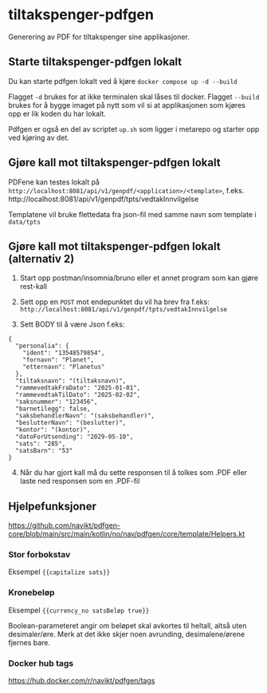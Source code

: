 # tiltakspenger-pdfgen
Generering av PDF for tiltakspenger sine applikasjoner.

## Starte tiltakspenger-pdfgen lokalt
Du kan starte pdfgen lokalt ved å kjøre 
```docker compose up -d --build```

Flagget `-d` brukes for at ikke terminalen skal låses til docker.
Flagget `--build` brukes for å bygge imaget på nytt som vil si at applikasjonen som kjøres opp er lik koden du har lokalt.

Pdfgen er også en del av scriptet `up.sh` som ligger i metarepo og starter opp ved kjøring av det.


## Gjøre kall mot tiltakspenger-pdfgen lokalt
PDFene kan testes lokalt på `http://localhost:8081/api/v1/genpdf/<application>/<template>`, f.eks.
http://localhost:8081/api/v1/genpdf/tpts/vedtakInnvilgelse

Templatene vil bruke flettedata fra json-fil med samme navn som template i `data/tpts`


## Gjøre kall mot tiltakspenger-pdfgen lokalt (alternativ 2) 
1. Start opp postman/insomnia/bruno eller et annet program som kan gjøre rest-kall

2. Sett opp en `POST` mot endepunktet du vil ha brev fra f.eks: `http://localhost:8081/api/v1/genpdf/tpts/vedtakInnvilgelse`
3. Sett BODY til å være Json
f.eks:
```
{
  "personalia": {
    "ident": "13548579854",
    "fornavn": "Planet",
    "etternavn": "Planetus"
  },
  "tiltaksnavn": "(tiltaksnavn)",
  "rammevedtakFraDato": "2025-01-01",
  "rammevedtakTilDato": "2025-02-02",
  "saksnummer": "123456",
  "barnetilegg": false,
  "saksbehandlerNavn": "(saksbehandler)",
  "beslutterNavn": "(beslutter)",
  "kontor": "(kontor)",
  "datoForUtsending": "2029-05-10",
  "sats": "285",
  "satsBarn": "53"
}
```

4. Når du har gjort kall må du sette responsen til å tolkes som .PDF eller laste ned responsen som en .PDF-fil


## Hjelpefunksjoner

https://github.com/navikt/pdfgen-core/blob/main/src/main/kotlin/no/nav/pdfgen/core/template/Helpers.kt

### Stor forbokstav

Eksempel `{{capitalize sats}}`

### Kronebeløp

Eksempel `{{currency_no satsBeløp true}}`

Boolean-parameteret angir om beløpet skal avkortes til heltall, altså uten desimaler/øre. Merk at det ikke skjer noen avrunding,
desimalene/ørene fjernes bare.

### Docker hub tags
https://hub.docker.com/r/navikt/pdfgen/tags
